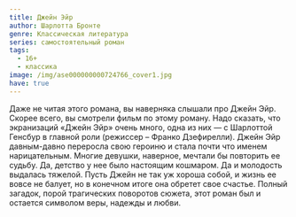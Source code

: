 ```yaml
---
title: Джейн Эйр
author: Шарлотта Бронте
genre: Классическая литература
series: самостоятельный роман
tags:
  - 16+
  - классика
image: /img/ase000000000724766_cover1.jpg
have: true
---
```

Даже не читая этого романа, вы наверняка слышали про Джейн Эйр. Скорее всего, вы смотрели фильм по этому роману. Надо сказать, что экранизаций «Джейн Эйр» очень много, одна из них — с Шарлоттой Генсбур в главной роли (режиссер – Франко Дзефирелли). Джейн Эйр давным-давно переросла свою героиню и стала почти что именем нарицательным. Многие девушки, наверное, мечтали бы повторить ее судьбу. Да, детство у нее было настоящим кошмаром. Да и молодость выдалась тяжелой. Пусть Джейн не так уж хороша собой, и жизнь ее вовсе не балует, но в конечном итоге она обретет свое счастье. Полный загадок, порой трагических поворотов сюжета, этот роман был и остается символом веры, надежды и любви.